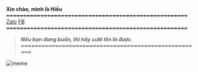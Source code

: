 **Xin chào, mình là Hiếu**
~~=====================================================~~
[Zalo](https://zalo.me/0965279041) [FB](https://fb.com/subway90.vn)
~~=====================================================~~
>***Nếu bạn đang buồn, thì hãy cười lên là được.***
~~=====================================================~~

![meme]([https://myoctocat.com/assets/images/base-octocat.svg](https://i.imgur.com/BfKkgr1.gif))
